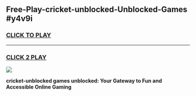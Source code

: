 
## Free-Play-cricket-unblocked-Unblocked-Games #y4v9i
<h3>
<a href="https://news.freeplayer.one?title=cricket-unblocked&ref=8M">CLICK TO PLAY</a></h3>
<hr>

<h3>
<a href="https://news.freeplayer.one?title=cricket-unblocked&ref=8M">CLICK 2 PLAY</a>
  
</h3>

<a href="https://news.freeplayer.one?title=cricket-unblocked&ref=8M"><img src="https://clearcache.store/games.png"></a>


**cricket-unblocked games unblocked: Your Gateway to Fun and Accessible Online Gaming**
